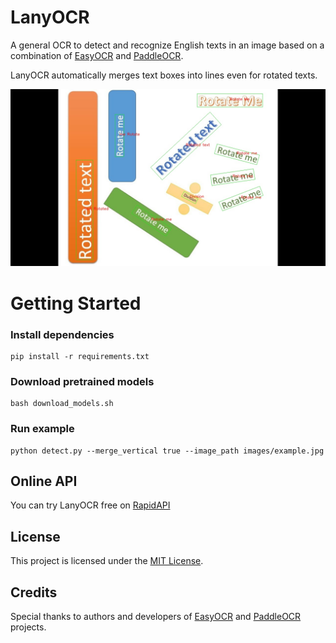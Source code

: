 # LanyOCR

A general OCR to detect and recognize English texts in an image based on a combination of [EasyOCR](https://github.com/JaidedAI/EasyOCR) and [PaddleOCR](https://github.com/PaddlePaddle/PaddleOCR).

LanyOCR automatically merges text boxes into lines even for rotated texts.

![alt text](outputs/output.jpg)

# Getting Started
### Install dependencies
```
pip install -r requirements.txt
```

### Download pretrained models
```
bash download_models.sh
```

### Run example
```
python detect.py --merge_vertical true --image_path images/example.jpg
```

## Online API

You can try LanyOCR free on [RapidAPI](https://rapidapi.com/JC1DA/api/lanyocr)

## License

This project is licensed under the [MIT License](LICENSE).

## Credits
Special thanks to authors and developers of [EasyOCR](https://github.com/JaidedAI/EasyOCR) and [PaddleOCR](https://github.com/PaddlePaddle/PaddleOCR) projects.
